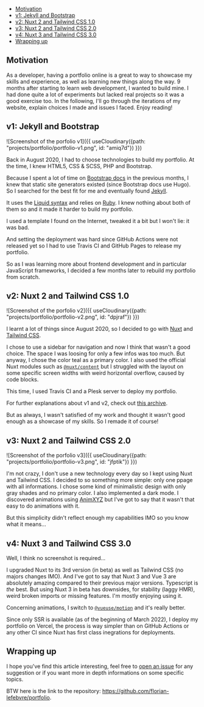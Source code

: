 - [Motivation](#motivation)
- [v1: Jekyll and Bootstrap](#v1-jekyll-and-bootstrap)
- [v2: Nuxt 2 and Tailwind CSS 1.0](#v2-nuxt-2-and-tailwind-css-10)
- [v3: Nuxt 2 and Tailwind CSS 2.0](#v3-nuxt-2-and-tailwind-css-20)
- [v4: Nuxt 3 and Tailwind CSS 3.0](#v4-nuxt-3-and-tailwind-css-30)
- [Wrapping up](#wrapping-up)

## Motivation

As a developer, having a portfolio online is a great to way to showcase my skills and experience, as well as learning new things along the way. 9 months after starting to learn web development, I wanted to build mine. I had done quite a lot of experiments but lacked real projects so it was a good exercise too. In the following, I'll go through the iterations of my website, explain choices I made and issues I faced. Enjoy reading!

## v1: Jekyll and Bootstrap

![Screenshot of the porfolio v1]({{ useCloudinary({path: "projects/portfolio/portfolio-v1.png", id: "amiq7d"}) }})

Back in August 2020, I had to choose technologies to build my portfolio. At the time, I knew HTML5, CSS & SCSS, PHP and Bootstrap.

Because I spent a lot of time on [Bootstrap docs](https://getbootstrap.com/docs) in the previous months, I knew that static site generators existed (since Bootstrap docs use Hugo). So I searched for the best fit for me and eventually found [Jekyll](https://jekyllrb.com/).

It uses the [Liquid syntax](https://github.com/Shopify/liquid/wiki) and relies on [Ruby](https://www.ruby-lang.org/). I knew nothing about both of them so and it made it harder to build my portfolio.

I used a template I found on the Internet, tweaked it a bit but I won't lie: it was bad.

And setting the deployment was hard since GitHub Actions were not released yet so I had to use Travis CI and GitHub Pages to release my portfolio.

So as I was learning more about frontend development and in particular JavaScript frameworks, I decided a few months later to rebuild my portfolio from scratch.

## v2: Nuxt 2 and Tailwind CSS 1.0

![Screenshot of the porfolio v2]({{ useCloudinary({path: "projects/portfolio/portfolio-v2.png", id: "dpjraf"}) }})

I learnt a lot of things since August 2020, so I decided to go with [Nuxt](https://nuxtjs.org) and [Tailwind CSS](https://tailwindcss.com/).

I chose to use a sidebar for navigation and now I think that wasn't a good choice. The space I was loosing for only a few infos was too much. But anyway, I chose the color teal as a primary color. I also used the official Nuxt modules such as [`@nuxt/content`](https://content.nuxtjs.org/) but I struggled with the layout on some specific screen widths with weird horizontal overflow, caused by code blocks.

This time, I used Travis CI and a Plesk server to deploy my portfolio.

For further explanations about v1 and v2, check out [this archive](https://github.com/florian-lefebvre/portfolio/blob/v2_nuxtjs/content/work/2020-11-13-my-porfolio.md).

But as always, I wasn't satisfied of my work and thought it wasn't good enough as a showcase of my skills. So I remade it of course!

## v3: Nuxt 2 and Tailwind CSS 2.0

![Screenshot of the porfolio v3]({{ useCloudinary({path: "projects/portfolio/portfolio-v3.png", id: "jfptik"}) }})

I'm not crazy, I don't use a new technology every day so I kept using Nuxt and Tailwind CSS. I decided to so something more simple: only one ppage with all informations. I chose some kind of minimalistic design with only gray shades and no primary color. I also implemented a dark mode. I discovered animations using [AnimXYZ](https://animxyz.com/) but I've got to say that it wasn't that easy to do animations with it.

But this simplicity didn't reflect enough my capabilities IMO so you know what it means...

## v4: Nuxt 3 and Tailwind CSS 3.0

Well, I think no screenshot is required...

I upgraded Nuxt to its 3rd version (in beta) as well as Tailwind CSS (no majors changes IMO). And I've got to say that Nuxt 3 and Vue 3 are absolutely amazing compared to their previous major versions. Typescript is _the_ best. But using Nuxt 3 in beta has downsides, for stability (laggy HMR), weird broken imports or missing features. I'm mostly enjoying using it.

Concerning animations, I switch to [`@vueuse/motion`](https://motion.vueuse.org/) and it's really better.

Since only SSR is available (as of the beginning of March 2022), I deploy my portfolio on Vercel, the process is way simpler than on GitHub Actions or any other CI since Nuxt has first class inegrations for deployments.

## Wrapping up

I hope you've find this article interesting, feel free to [open an issue](https://github.com/florian-lefebvre/portfolio/issues/new) for any suggestion or if you want more in depth informations on some specific topics.

BTW here is the link to the repository: https://github.com/florian-lefebvre/portfolio.
